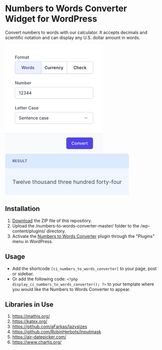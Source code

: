 # Numbers to Words Converter Widget for WordPress

Convert numbers to words with our calculator. It accepts decimals and scientific notation and can display any U.S. dollar amount in words.

![Numbers to Words Converter Input Form](/assets/images/screenshot-1.png "Numbers to Words Converter Input Form")
![Numbers to Words Converter Calculation Results](/assets/images/screenshot-2.png "Numbers to Words Converter Calculation Results")

## Installation

1. [Download](https://github.com/pub-calculator-io/age-calculator/archive/refs/heads/master.zip) the ZIP file of this repository.
2. Upload the /numbers-to-words-converter-master/ folder to the /wp-content/plugins/ directory.
3. Activate the [Numbers to Words Converter](https://www.calculator.io/numbers-to-words-converter/ "Numbers to Words Converter Homepage") plugin through the "Plugins" menu in WordPress.

## Usage
* Add the shortcode `[ci_numbers_to_words_converter]` to your page, post or sidebar.
* Or add the following code: `<?php display_ci_numbers_to_words_converter(); ?>` to your template where you would like the Numbers to Words Converter to appear.

## Libraries in Use
1. https://mathjs.org/
2. https://katex.org/
3. https://github.com/aFarkas/lazysizes
4. https://github.com/RobinHerbots/Inputmask
5. https://air-datepicker.com/
6. https://www.chartjs.org/
